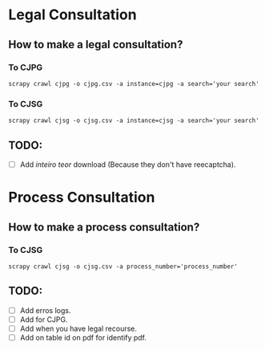 # Legal Consultation
## How to make a legal consultation?
### To CJPG
    scrapy crawl cjpg -o cjpg.csv -a instance=cjpg -a search='your search'
### To CJSG
    scrapy crawl cjsg -o cjsg.csv -a instance=cjsg -a search='your search'
## TODO:
- [ ] Add _inteiro teor_ download (Because they don't have reecaptcha).


# Process Consultation
## How to make a process consultation?
### To CJSG
    scrapy crawl cjsg -o cjsg.csv -a process_number='process_number'

## TODO:
- [ ] Add erros logs.
- [ ] Add for CJPG.
- [ ] Add when you have legal recourse.
- [ ] Add on table id on pdf for identify pdf.
